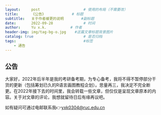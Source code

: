 ```yaml
---
layout:     post   				    # 使用的布局（不需要改）
title:      《公告》			# 标题 
subtitle:   关于作者缓更的说明        #副标题
date:       2022-09-28				# 时间
author:     Yu x.k.	          # 作者
header-img: img/tag-bg-o.jpg 	#这篇文章标题背景图片
catalog: true 						# 是否归档
tags:								#标签
    - 通告
---
```


## 公告

大家好，2022年后半年是我的考研备考期，为专心备考，我将不得不暂停部分干货的更新（包括筹划已久的R语言画图教程企划）。思量再三，我决定不完全断更。在2022年接下去的时间里，我会转载一些文章，但仅仅是呈现文章原本的内容。关于对文章的评论，我想就留待日后有缘再议吧。

如有疑问可通过电邮联系我👉yxk0304@ruc.edu.cn
